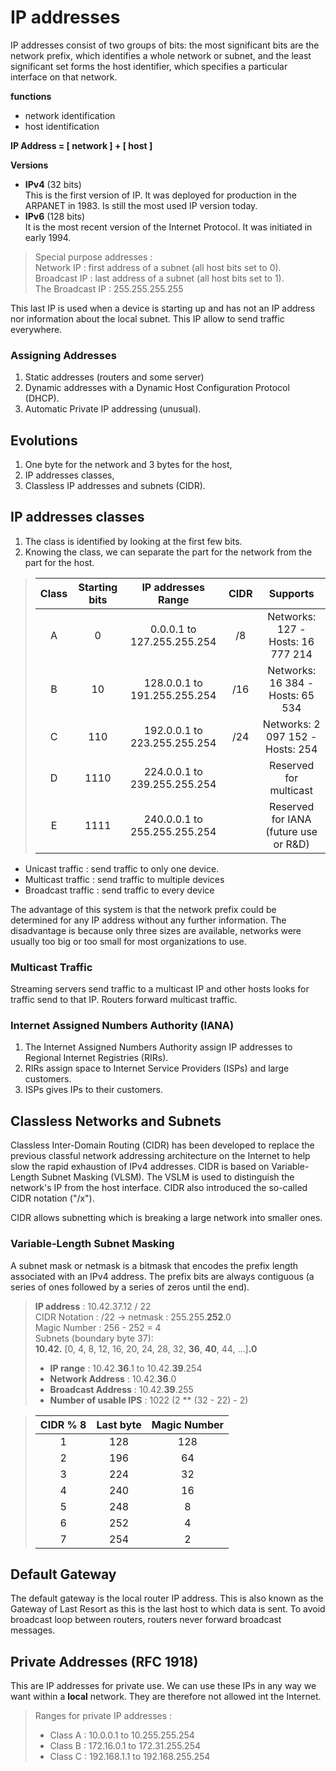 # IP addresses

IP addresses consist of two groups of bits: the most significant bits are the network prefix, which identifies a whole network or subnet, and the least significant set forms the host identifier, which specifies a particular interface on that network.

**functions**
- network identification
- host identification

**IP Address = [ network ] + [ host ]**  

**Versions**
- **IPv4** (32 bits)  
	This is the first version of IP. It was deployed for production in the ARPANET in 1983.  Is still the most used IP version today. 
- **IPv6** (128 bits)  
	It is the most recent version of the Internet Protocol. It was initiated in early 1994.

> Special purpose addresses :  
> Network IP : first address of a subnet (all host bits set to 0).  
> Broadcast IP : last address of a subnet (all host bits set to 1).  
> The Broadcast IP : 255.255.255.255

This last IP is used when a device is starting up and has not an IP address nor information about the local subnet. This IP allow to send traffic everywhere.

### Assigning Addresses
1. Static addresses (routers and some server)
2. Dynamic addresses with a Dynamic Host Configuration Protocol (DHCP).
3. Automatic Private IP addressing (unusual).

## Evolutions

1. One byte for the network and 3 bytes for the host,
2. IP addresses classes,
3. Classless IP addresses and subnets (CIDR).

## IP addresses classes

1. The class is identified by looking at the first few bits.
2. Knowing the class, we can separate the part for the network from the part for the host.

 > | Class| Starting bits  | IP addresses Range              | CIDR |  Supports                             |
 > | :--: | :------------: | :-----------------------------: | :--: | :-----------------------------------: |
 > |   A  | 0              |  0.0.0.1    to  127.255.255.254 |  /8  | Networks: 127 - Hosts: 16 777 214     |
 > |   B  | 10             |  128.0.0.1  to  191.255.255.254 |  /16 | Networks: 16 384 - Hosts: 65 534      |
 > |   C  | 110            |  192.0.0.1  to  223.255.255.254 |  /24 | Networks: 2 097 152 - Hosts: 254      |
 > |   D  | 1110           |  224.0.0.1  to  239.255.255.254 |      | Reserved for multicast                |
 > |   E  | 1111           |  240.0.0.1  to  255.255.255.254 |      | Reserved for IANA (future use or R&D) |  
  
- Unicast traffic : send traffic to only one device.
- Multicast traffic : send traffic to multiple devices
- Broadcast traffic : send traffic to every device

The advantage of this system is that the network prefix could be determined for any IP address without any further information. The disadvantage is because only three sizes are available, networks were usually too big or too small for most organizations to use.

### Multicast Traffic
Streaming servers send traffic to a multicast IP and other hosts looks for traffic send to that IP. Routers forward multicast traffic.

### Internet Assigned Numbers Authority (IANA)
1. The Internet Assigned Numbers Authority assign IP addresses to Regional Internet Registries (RIRs).
2. RIRs assign space to Internet Service Providers (ISPs) and large customers.
3. ISPs gives IPs to their customers.

## Classless Networks and Subnets

Classless Inter-Domain Routing (CIDR) has been developed to replace the previous classful network addressing architecture on the Internet to help slow the rapid exhaustion of IPv4 addresses. CIDR is based on Variable-Length Subnet Masking (VLSM). The VSLM is used to distinguish the network's IP from the host interface. CIDR also introduced the so-called CIDR notation ("/x").

CIDR allows subnetting which is breaking a large network into smaller ones.

### Variable-Length Subnet Masking
A subnet mask or netmask is a bitmask that encodes the prefix length associated with an IPv4 address. The prefix bits are always contiguous (a series of ones followed by a series of zeros until the end).

> **IP address** : 10.42.37.12 / 22  
> CIDR Notation : /22 -> netmask : 255.255.**252**.0  
> Magic Number : 256 - 252 = 4  
> Subnets (boundary byte 37):  
> **10.42.** [0, 4, 8, 12, 16, 20, 24, 28, 32, **36**, **40**, 44, ...]**.0**
> - **IP range** : 10.42.**36**.1 to 10.42.**39**.254
> - **Network Address** : 10.42.**36**.0
> - **Broadcast Address** : 10.42.**39**.255
> - **Number of usable IPS** : 1022 (2 ** (32 - 22) - 2)

> | CIDR % 8 | Last byte | Magic Number |
> | :------: | :-------: | :----------: |
> |    1     |    128    |      128     |
> |    2     |    196    |       64     |
> |    3     |    224    |       32     |
> |    4     |    240    |       16     |
> |    5     |    248    |        8     |
> |    6     |    252    |        4     |
> |    7     |    254    |        2     |

## Default Gateway

The default gateway is the local router IP address. This is also known as the Gateway of Last Resort as this is the last host to which data is sent. To avoid broadcast loop between routers, routers never forward broadcast messages.

## Private Addresses (RFC 1918)
This are IP addresses for private use. We can use these IPs in any way we want within a **local** network. They are therefore not allowed int the Internet.

 > Ranges for private IP addresses :
 > - Class A : 10.0.0.1		to 10.255.255.254
 > - Class B : 172.16.0.1	to 172.31.255.254
 > - Class C : 192.168.1.1	to 192.168.255.254
